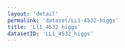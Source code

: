 ```yaml
---
layout: 'detail'
permalink: 'dataset/LL1-4532-higgs'
title: 'Ll1_4532_higgs'
datasetID: 'LL1_4532_higgs'
---
```


